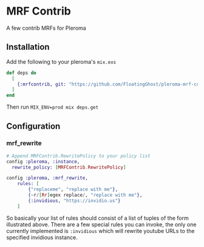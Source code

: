 # MRF Contrib

A few contrib MRFs for Pleroma

## Installation

Add the following to your pleroma's `mix.exs`

```elixir
def deps do
  [
    {:mrfcontrib, git: "https://github.com/FloatingGhost/pleroma-mrf-contrib.git", tag: "v0.0.2"}
  ]
end
```

Then run `MIX_ENV=prod mix deps.get`

## Configuration 

### mrf\_rewrite

```elixir
# Append MRFContrib.RewritePolicy to your policy list
config :pleroma, :instance,
  rewrite_policy: [MRFContrib.RewritePolicy]

config :pleroma, :mrf_rewrite,
    rules: [
        {"replaceme", "replace with me"},
        {~r/[Rr]egex replace/, "replace with me"},
        {:invidious, "https://invidio.us"}
    ]
```

So basically your list of rules should consist of a list of tuples of the form illustrated above.
There are a few special rules you can invoke, the only one currently implemented is `:invidious`
which will rewrite youtube URLs to the specified invidious instance.
